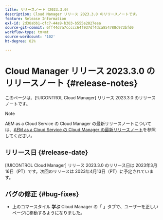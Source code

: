 ```yaml
---
title: リリースノート（2023.3.0）
description: Cloud Manager リリース 2023.3.0 のリリースノートです。
feature: Release Information
exl-id: 2d38abb1-cfc7-44a9-b303-b555e2827eea
source-git-commit: 6ff44d7a7ccccc64f937df4dca854788c973bfd0
workflow-type: tm+mt
source-wordcount: '102'
ht-degree: 82%

---
```



# Cloud Manager リリース 2023.3.0 のリリースノート {#release-notes}

このページは、[!UICONTROL Cloud Manager] リリース 2023.3.0 のリリースノートです。

>[!NOTE]
>
>AEM as a Cloud Service の Cloud Manager の最新リリースノートについては、[AEM as a Cloud Service の Cloud Manager の最新リリースノート](https://experienceleague.adobe.com/docs/experience-manager-cloud-service/content/implementing/using-cloud-manager/release-notes-cloud-manager/release-notes-cm-current.html?lang=ja)を参照してください。

## リリース日 {#release-date}

[!UICONTROL Cloud Manager] リリース 2023.3.0 のリリース日は 2023年3月16日（PT）です。次回のリリースは 2023年4月13日（PT）に予定されています。

## バグの修正 {#bug-fixes}

* 上のコマースタイル **学ぶ** Cloud Manager の「 」タブで、ユーザーを正しいページに移動するようになりました。
